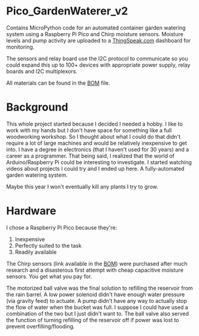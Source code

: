 # Pico_GardenWaterer_v2
Contains MicroPython code for an automated container garden watering system using a Raspberry Pi Pico and Chirp moisture sensors.  Moisture levels and pump activity are uploaded to a [ThingSpeak.com](http://www.thingspeak.com) dashboard for monitoring.

The sensors and relay board use the I2C protocol to communicate so you could expand this up to 100+ devices with appropriate power supply, relay boards and I2C multiplexors.

All materials can be found in the [BOM](https://github.com/TazwellJ/Pico_GardenWaterer_v2/blob/main/BOM.txt) file.

# Background
This whole project started because I decided I needed a hobby.  I like to work with my hands but I don't have space for something like a full woodworking workshop.  So I thought about what I could do that didn't require a lot of large machines and would be relatively inexpensive to get into.  I have a degree in electronics (that I haven't used for 30 years) and a career as a programmer.  That being said, I realized that the world of Arduino/Raspberry Pi could be interesting to investigate.  I started watching videos about projects I could try and I ended up here.  A fully-automated garden watering system.  

Maybe this year I won't eventually kill any plants I try to grow.

# Hardware
I chose a Raspberry Pi Pico because they're:
  1. Inexpensive
  2. Perfectly suited to the task
  3. Readily available

The Chirp sensors (link available in the [BOM](https://github.com/TazwellJ/Pico_GardenWaterer_v2/blob/main/BOM.txt)) were purchased after much research and a disasterous first attempt with cheap capacitive moisture sensors.  You get what you pay for.

The motorized ball valve was the final solution to refilling the reservoir from the rain barrel.  A low power solenoid didn't have enough water pressure (via gravity feed) to actuate.  A pump didn't have any way to actually stop the flow of water when the bucket was full.  I suppose I could have used a combination of the two but I just didn't want to.  The ball valve also served the function of turning refilling of the reservoir off if power was lost to prevent overfilling/flooding.
